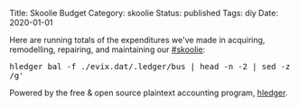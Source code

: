 Title: Skoolie Budget
Category: skoolie
Status: published
Tags: diy
Date: 2020-01-01

Here are running totals of the expenditures we've made in acquiring, remodelling, repairing, and maintaining our [#skoolie](/category/skoolie.html):

<pre><!-- SHELL_BEGIN -->hledger bal -f ./evix.dat/.ledger/bus | head -n -2 | sed -z 's/\n/<br>/g'<!-- SHELL_END --></pre>

Powered by the free & open source plaintext accounting program, [hledger](https://hledger.org).

 
